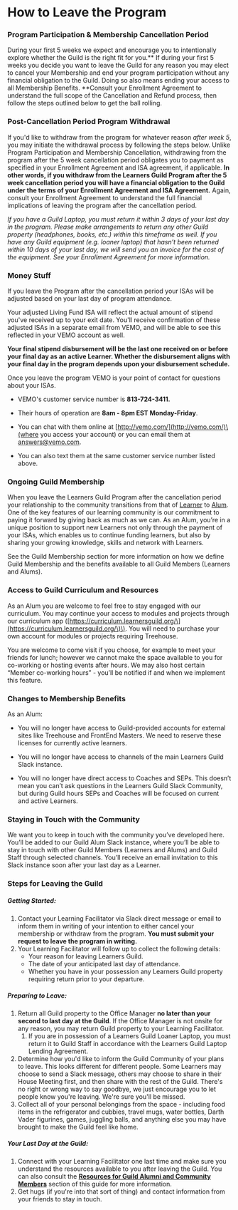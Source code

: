 # How to Leave the Program

### Program Participation & Membership Cancellation Period

During your first 5 weeks we expect and encourage you to intentionally explore whether the Guild is the right fit for you.** If during your first 5 weeks you decide you want to leave the Guild for any reason you may elect to cancel your Membership and end your program participation without any financial obligation to the Guild. Doing so also means ending your access to all Membership Benefits. **Consult your Enrollment Agreement to understand the full scope of the Cancellation and Refund process, then follow the steps outlined below to get the ball rolling.

### Post-Cancellation Period Program Withdrawal

If you'd like to withdraw from the program for whatever reason _after week 5_, you may initiate the withdrawal process by following the steps below. Unlike Program Participation and Membership Cancellation, withdrawing from the program after the 5 week cancellation period obligates you to payment as specified in your Enrollment Agreement and ISA agreement, if applicable. **In other words, if you withdraw from the Learners Guild Program after the 5 week cancellation period you will have a financial obligation to the Guild under the terms of your Enrollment Agreement and ISA Agreement.** Again, consult your Enrollment Agreement to understand the full financial implications of leaving the program after the cancellation period.

_If you have a Guild Laptop, you must return it within 3 days of your last day in the program. Please make arrangements to return any other Guild property \(headphones, books, etc.\) within this timeframe as well. If you have any Guild equipment \(e.g. loaner laptop\) that hasn’t been returned within 10 days of your last day, we will send you an invoice for the cost of the equipment. See your Enrollment Agreement for more information._

### **Money Stuff**

If you leave the Program after the cancellation period your ISAs will be adjusted based on your last day of program attendance. 

Your adjusted Living Fund ISA will reflect the actual amount of stipend you've received up to your exit date. You'll receive confirmation of these adjusted ISAs in a separate email from VEMO, and will be able to see this reflected in your VEMO account as well.

**Your final stipend disbursement will be the last one received on or before your final day as an active Learner. Whether the disbursement aligns with your final day in the program depends upon your disbursement schedule.**

Once you leave the program VEMO is your point of contact for questions about your ISAs.

* VEMO's customer service number is **813-724-3411.**

* Their hours of operation are **8am - 8pm EST Monday-Friday**.

* You can chat with them online at [http://vemo.com/](http://vemo.com/)\(where you access your account\) or you can email them at [answers@vemo.com](mailto:answers@vemo.com).

* You can also text them at the same customer service number listed above.

### Ongoing Guild Membership

When you leave the Learners Guild Program after the cancellation period your relationship to the community transitions from that of [Learner](https://guide.learnersguild.org/GLOSSARY.html#learner) to [Alum](https://guide.learnersguild.org/GLOSSARY.html#alum). One of the key features of our learning community is our commitment to paying it forward by giving back as much as we can. As an Alum, you’re in a unique position to support new Learners not only through the payment of your ISAs, which enables us to continue funding learners, but also by sharing your growing knowledge, skills and network with Learners.

See the Guild Membership section for more information on how we define Guild Membership and the benefits available to all Guild Members \(Learners and Alums\).

### Access to Guild Curriculum and Resources

As an Alum you are welcome to feel free to stay engaged with our curriculum. You may continue your access to modules and projects through our curriculum app \([https://curriculum.learnersguild.org/\](https://curriculum.learnersguild.org/\)\). You will need to purchase your own account for modules or projects requiring Treehouse.

You are welcome to come visit if you choose, for example to meet your friends for lunch; however we cannot make the space available to you for co-working or hosting events after hours. We may also host certain “Member co-working hours” - you’ll be notified if and when we implement this feature.

### Changes to Membership Benefits

As an Alum:

* You will no longer have access to Guild-provided accounts for external sites like Treehouse and FrontEnd Masters. We need to reserve these licenses for currently active learners.

* You will no longer have access to channels of the main Learners Guild Slack instance.

* You will no longer have direct access to Coaches and SEPs. This doesn’t mean you can’t ask questions in the Learners Guild Slack Community, but during Guild hours SEPs and Coaches will be focused on current and active Learners.

### **Staying in Touch with the Community**

We want you to keep in touch with the community you’ve developed here. You’ll be added to our Guild Alum Slack instance, where you’ll be able to stay in touch with other Guild Members \(Learners and Alums\) and Guild Staff through selected channels. You’ll receive an email invitation to this Slack instance soon after your last day as a Learner.

### Steps for Leaving the Guild

##### Getting Started:

1. Contact your Learning Facilitator via Slack direct message or email to inform them in writing of your intention to either cancel your membership or withdraw from the program. **You must submit your request to leave the program in writing.**
2. Your Learning Facilitator will follow up to collect the following details: 
   * Your reason for leaving Learners Guild.
   * The date of your anticipated last day of attendance.
   * Whether you have in your possession any Learners Guild property requiring return prior to your departure.

##### Preparing to Leave:

1. Return all Guild property to the Office Manager **no later than your second to last day at the Guild**. If the Office Manager is not onsite for any reason, you may return Guild property to your Learning Facilitator.
   1. If you are in possession of a Learners Guild Loaner Laptop, you must return it to Guild Staff in accordance with the Learners Guild Laptop Lending Agreement.
2. Determine how you'd like to inform the Guild Community of your plans to leave. This looks different for different people. Some Learners may choose to send a Slack message, others may choose to share in their House Meeting first, and then share with the rest of the Guild. There's no right or wrong way to say goodbye, we just encourage you to let people know you're leaving. We're sure you'll be missed. 
3. Collect all of your personal belongings from the space - including food items in the refrigerator and cubbies, travel mugs, water bottles, Darth Vader figurines, games, juggling balls, and anything else you may have brought to make the Guild feel like home. 

##### Your Last Day at the Guild:

1. Connect with your Learning Facilitator one last time and make sure you understand the resources available to you after leaving the Guild. You can also consult the [**Resources for Guild Alumni and Community Members**](/General/Membership/resources-for-guild-alumni-and-community-members.md) section of this guide for more information.
2. Get hugs \(if you're into that sort of thing\) and contact information from your friends to stay in touch.



